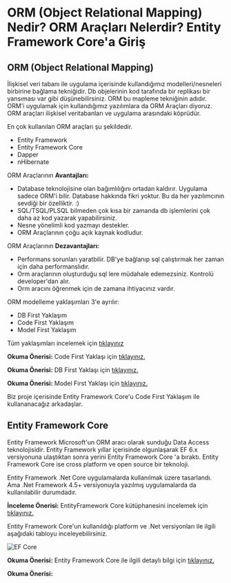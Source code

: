 # ORM (Object Relational Mapping) Nedir? ORM Araçları Nelerdir? Entity Framework Core'a Giriş

## ORM (Object Relational Mapping)
İlişkisel veri tabanı ile uygulama içerisinde kullandığımız modelleri/nesneleri birbirine bağlama tekniğidir. Db objelerinin kod tarafında bir replikası bir yansıması var gibi düşünebilirsiniz. ORM bu mapleme tekniğinin adıdır. ORM'i uygulamak için kullandığımız yazılımlara da ORM Araçları diyoruz. ORM araçları ilişkisel veritabanları ve uygulama arasındaki köprüdür.

En çok kullanılan ORM araçları şu şekildedir. 

* Entity Framework
* Entity Framework Core
* Dapper
* nHibernate

ORM Araçlarının **Avantajları:** 
* Database teknolojisine olan bağımlılığını ortadan kaldırır. Uygulama sadece ORM'i bilir. Database hakkında fikri yoktur. Bu da her yazılımcının sevdiği bir özelliktir. :) 
* SQL/TSQL/PLSQL bilmeden çok kısa bir zamanda db işlemlerini çok daha az kod yazarak yapabilirsiniz.
* Nesne yönelimli kod yazmayı destekler. 
* ORM Araçlarının çoğu açık kaynak kodludur.

ORM Araçlarının **Dezavantajları:**

* Performans sorunları yaratbilir. DB'ye bağlanıp sql çalıştırmak her zaman için daha performanslıdır. 
* Orm araçlarının oluşturduğu sql lere müdahale edemezsiniz. Kontrolü developer'dan alır.
* Orm aracını öğrenmek için de zamana ihtiyacınız vardır.

ORM modelleme yaklaşımları 3'e ayrılır: 
* DB First Yaklaşım
* Code First Yaklaşım
* Model First Yaklaşım


Tüm yaklaşımları incelemek için [tıklayınız](http://cagataykiziltan.net/tr/entity-framework-database-first-model-first-code-first-yaklasimlari/)

**Okuma Önerisi:**  Code First Yaklaşı için [tıklayınız.](https://www.tutorialspoint.com/entity_framework/entity_code_first_approach.htm)

**Okuma Önerisi:**  DB First Yaklaşı için [tıklayınız.](https://www.tutorialspoint.com/entity_framework/entity_database_first_approach.htm)

**Okuma Önerisi:**  Model First Yaklaşı için [tıklayınız.](https://www.tutorialspoint.com/entity_framework/entity_model_first_approach.htm)

Biz proje içerisinde Entity Framework Core'u Code First Yaklaşım ile kullananacağız arkadaşlar.

## Entity Framework Core
Entity Framework Microsoft'un ORM aracı olarak sunduğu Data Access teknolojisidir. Entity Framework yıllar içerisinde olgunlaşarak EF 6.x versiyonuna ulaştıktan sonra yerini Entity Framework Core 'a bıraktı. Entity Framework Core ise cross platform ve open source bir teknoloji.  

Entity Framework .Net Core uygulamalarda kullanılmak üzere tasarlandı. Ama .Net Framework 4.5+ versiyonuyla yazılmış uygulamalarda da kullanılabilir durumdadır.



**İnceleme Önerisi:**  EntityFramework Core kütüphanesini incelemek için [tıklayınız.](https://github.com/dotnet/efcore)

Entity Framework Core'un kullanıldığı platform ve .Net versiyonları ile ilgili aşağıdaki tabloyu inceleyebilirsiniz.

![EF Core](https://www.entityframeworktutorial.net/Images/efcore/ef-core.png)

**Okuma Önerisi:** Entity Framework Core ile ilgili detaylı bilgi için [tıklayınız.]( https://docs.microsoft.com/ef/core)

**Okuma Önerisi:** 